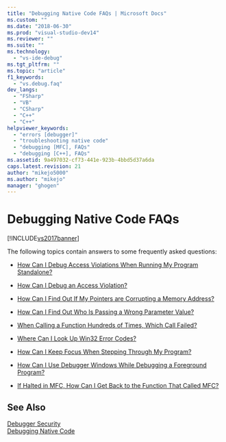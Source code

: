 ```yaml
---
title: "Debugging Native Code FAQs | Microsoft Docs"
ms.custom: ""
ms.date: "2018-06-30"
ms.prod: "visual-studio-dev14"
ms.reviewer: ""
ms.suite: ""
ms.technology: 
  - "vs-ide-debug"
ms.tgt_pltfrm: ""
ms.topic: "article"
f1_keywords: 
  - "vs.debug.faq"
dev_langs: 
  - "FSharp"
  - "VB"
  - "CSharp"
  - "C++"
  - "C++"
helpviewer_keywords: 
  - "errors [debugger]"
  - "troubleshooting native code"
  - "debugging [MFC], FAQs"
  - "debugging [C++], FAQs"
ms.assetid: 9a497032-cf73-441e-923b-4bbd5d37a6da
caps.latest.revision: 21
author: "mikejo5000"
ms.author: "mikejo"
manager: "ghogen"
---
```

# Debugging Native Code FAQs
[!INCLUDE[vs2017banner](../includes/vs2017banner.md)]

The following topics contain answers to some frequently asked questions:  
  
-   [How Can I Debug Access Violations When Running My Program Standalone?](../debugger/how-can-i-debug-access-violations-when-running-my-program-outside-the-debugger-q.md)  
  
-   [How Can I Debug an Access Violation?](../debugger/how-can-i-debug-an-access-violation-q.md)  
  
-   [How Can I Find Out If My Pointers are Corrupting a Memory Address?](../debugger/how-can-i-find-out-if-my-pointers-corrupt-a-memory-address-q.md)  
  
-   [How Can I Find Out Who Is Passing a Wrong Parameter Value?](../debugger/how-can-i-find-out-who-is-passing-a-wrong-parameter-value-q.md)  
  
-   [When Calling a Function Hundreds of Times, Which Call Failed?](../debugger/when-calling-a-function-hundreds-of-times-how-do-i-know-which-call-failed-q.md)  
  
-   [Where Can I Look Up Win32 Error Codes?](../debugger/where-can-i-look-up-win32-error-codes-q.md)  
  
-   [How Can I Keep Focus When Stepping Through My Program?](../debugger/how-can-i-keep-focus-when-stepping-through-my-program-q.md)  
  
-   [How Can I Use Debugger Windows While Debugging a Foreground Program?](../debugger/how-can-i-use-debugger-windows-while-debugging-a-foreground-program-q.md)  
  
-   [If Halted in MFC, How Can I Get Back to the Function That Called MFC?](../debugger/how-to-get-back-to-the-function-that-called-mfc-if-halted.md)  
  
## See Also  
 [Debugger Security](../debugger/debugger-security.md)   
 [Debugging Native Code](../debugger/debugging-native-code.md)



